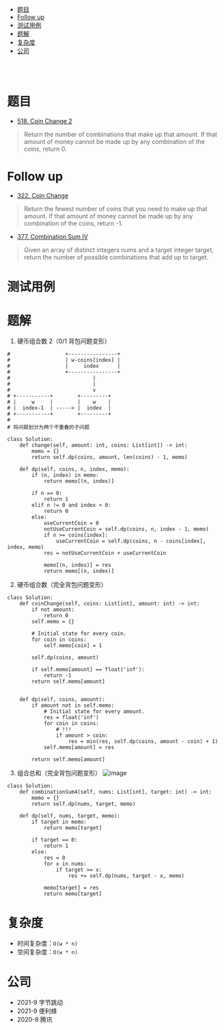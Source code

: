 - [题目](#题目)
- [Follow up](#follow-up)
- [测试用例](#测试用例)
- [题解](#题解)
- [复杂度](#复杂度)
- [公司](#公司)

</br></br>

# 题目
- [518. Coin Change 2](https://leetcode.com/problems/coin-change-2/)
> Return the number of combinations that make up that amount. If that amount of money cannot be made up by any combination of the coins, return 0.

# Follow up
- [322. Coin Change](https://leetcode.com/problems/coin-change/description/)
> Return the fewest number of coins that you need to make up that amount. If that amount of money cannot be made up by any combination of the coins, return -1.
- [377. Combination Sum IV](https://leetcode.com/problems/combination-sum-iv/)
> Given an array of distinct integers nums and a target integer target, return the number of possible combinations that add up to target.

# 测试用例

# 题解
1. 硬币组合数 2（0/1 背包问题变形）
```
#                  +----------------+
#                  | w-coins[index] |
#                  |     index      |
#                  +----------------+
#                           |        
#                           |        
#                           v        
# +-----------+        +---------+   
# |     w     |        |    w    |   
# |  index-1  | -----> |  index  |   
# +-----------+        +---------+   
# 
# 将问题划分为两个不重叠的子问题

class Solution:
    def change(self, amount: int, coins: List[int]) -> int:
        memo = {}
        return self.dp(coins, amount, len(coins) - 1, memo)

    def dp(self, coins, n, index, memo):
        if (n, index) in memo:
            return memo[(n, index)]

        if n == 0:
            return 1
        elif n != 0 and index < 0:
            return 0
        else:
            useCurrentCoin = 0
            notUseCurrentCoin = self.dp(coins, n, index - 1, memo)
            if n >= coins[index]:
                useCurrentCoin = self.dp(coins, n - coins[index], index, memo)
            res = notUseCurrentCoin + useCurrentCoin

            memo[(n, index)] = res
            return memo[(n, index)]
```
2. 硬币组合数（完全背包问题变形）
```
class Solution:
    def coinChange(self, coins: List[int], amount: int) -> int:
        if not amount:
            return 0
        self.memo = {}

        # Initial state for every coin.
        for coin in coins:
            self.memo[coin] = 1

        self.dp(coins, amount)

        if self.memo[amount] == float('inf'):
            return -1
        return self.memo[amount]
        
        
    def dp(self, coins, amount):
        if amount not in self.memo:
            # Initial state for every amount.
            res = float('inf')
            for coin in coins:
                # !!!
                if amount > coin:
                    res = min(res, self.dp(coins, amount - coin) + 1)
            self.memo[amount] = res

        return self.memo[amount] 
```
3. 组合总和（完全背包问题变形）
![image](https://user-images.githubusercontent.com/57697266/139190696-eae7fd65-06e9-46fc-8b27-f70d6ab1c6da.png)
```
class Solution:
    def combinationSum4(self, nums: List[int], target: int) -> int:
        memo = {}
        return self.dp(nums, target, memo)
        
    def dp(self, nums, target, memo):
        if target in memo:
            return memo[target]
        
        if target == 0:
            return 1
        else:
            res = 0
            for x in nums:
                if target >= x:
                    res += self.dp(nums, target - x, memo)
        
            memo[target] = res
            return memo[target]
```

# 复杂度
- 时间复杂度：`O(w * n)`
- 空间复杂度：`O(w * n)`

# 公司
- 2021-9 字节跳动
- 2021-9 便利蜂
- 2020-8 腾讯